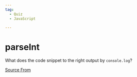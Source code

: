 ```yaml
---
tag:
  - Quiz
  - JavaScript

---
```

  
# parseInt

What does the code snippet to the right output by `console.log`?


[Source From](https://bigfrontend.dev/quiz/parseInt)

  
